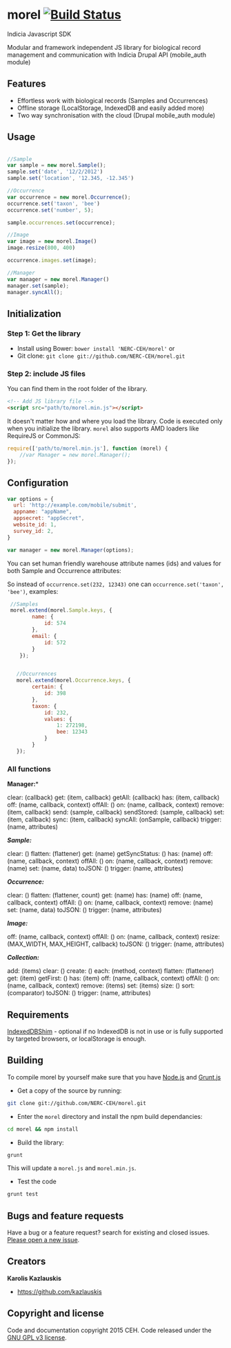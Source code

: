 # morel [![Build Status](https://travis-ci.org/Indicia-Team/morel.svg?branch=v3.1)](https://travis-ci.org/Indicia-Team/morel)

Indicia Javascript SDK

Modular and framework independent JS library for biological record 
management and communication with Indicia Drupal API (mobile_auth module)

## Features 
- Effortless work with biological records (Samples and Occurrences)
- Offline storage (LocalStorage, IndexedDB and easily added more)
- Two way synchronisation with the cloud (Drupal mobile_auth module)


## Usage

```javascript

//Sample
var sample = new morel.Sample();
sample.set('date', '12/2/2012')
sample.set('location', '12.345, -12.345')

//Occurrence
var occurrence = new morel.Occurrence();
occurrence.set('taxon', 'bee')
occurrence.set('number', 5);

sample.occurrences.set(occurrence);

//Image
var image = new morel.Image()
image.resize(800, 400)

occurrence.images.set(image);

//Manager
var manager = new morel.Manager()
manager.set(sample);
manager.syncAll();

```

## Initialization

### Step 1: Get the library
- Install using Bower: `bower install 'NERC-CEH/morel'` or 
- Git clone: `git clone git://github.com/NERC-CEH/morel.git`


### Step 2: include JS files

You can find them in the root folder of the library.

```html
<!-- Add JS library file -->
<script src="path/to/morel.min.js"></script>
```

It doesn't matter how and where you load the library. Code is executed only when you 
initialize the library. `morel` also supports AMD loaders like RequireJS or CommonJS:

```javascript
require(['path/to/morel.min.js'], function (morel) {
    //var Manager = new morel.Manager();
});

```

## Configuration

```javascript
var options = {
  url: 'http://example.com/mobile/submit',
  appname: "appName",
  appsecret: "appSecret",
  website_id: 1,
  survey_id: 2,
}

var manager = new morel.Manager(options);

```

You can set human friendly warehouse attribute names (ids) and values for both Sample and Occurrence
attributes:

So instead of `occurrence.set(232, 12343)` one can 
`occurrence.set('taxon', 'bee')`, examples:

```javascript
 //Samples
 morel.extend(morel.Sample.keys, {
        name: {
            id: 574
        },
        email: {
            id: 572
        }
    });


   //Occurrences
   morel.extend(morel.Occurrence.keys, {
        certain: {
            id: 398
        },
        taxon: {
            id: 232,
            values: {
                1: 272198,
                bee: 12343
            }
        }
   });

```

### All functions
**Manager:***

clear: (callback)
get: (item, callback)
getAll: (callback)
has: (item, callback)
off: (name, callback, context)
offAll: ()
on: (name, callback, context)
remove: (item, callback)
send: (sample, callback)
sendStored: (sample, callback)
set: (item, callback)
sync: (item, callback)
syncAll: (onSample, callback)
trigger: (name, attributes)

***Sample:***

clear: ()
flatten: (flattener)
get: (name)
getSyncStatus: ()
has: (name)
off: (name, callback, context)
offAll: ()
on: (name, callback, context)
remove: (name)
set: (name, data)
toJSON: ()
trigger: (name, attributes)

***Occurrence:***

clear: ()
flatten: (flattener, count)
get: (name)
has: (name)
off: (name, callback, context)
offAll: ()
on: (name, callback, context)
remove: (name)
set: (name, data)
toJSON: ()
trigger: (name, attributes)

***Image:***

off: (name, callback, context)
offAll: ()
on: (name, callback, context)
resize: (MAX_WIDTH, MAX_HEIGHT, callback)
toJSON: ()
trigger: (name, attributes)

***Collection:***

add: (items)
clear: ()
create: ()
each: (method, context)
flatten: (flattener)
get: (item)
getFirst: ()
has: (item)
off: (name, callback, context)
offAll: ()
on: (name, callback, context)
remove: (items)
set: (items)
size: ()
sort: (comparator)
toJSON: ()
trigger: (name, attributes)

## Requirements

[IndexedDBShim](http://nparashuram.com/IndexedDBShim/) - optional if no IndexedDB 
is not in use or is fully supported by targeted browsers, or localStorage is enough.

## Building

To compile morel by yourself make sure that you have  [Node.js](http://nodejs.org/) and [Grunt.js](https://github.com/cowboy/grunt) 

- Get a copy of the source by running:

```bash
git clone git://github.com/NERC-CEH/morel.git
```

- Enter the `morel` directory and install the npm build dependancies:

```bash
cd morel && npm install
```

- Build the library: 

```bash
grunt
```

This will update a `morel.js` and `morel.min.js`.

- Test the code
 
 ```bash
 grunt test
 ```

## Bugs and feature requests

Have a bug or a feature request? search for existing and closed issues. [Please open a new issue](https://github.com/NERC-CEH/morel/issues).


## Creators

**Karolis Kazlauskis**

- <https://github.com/kazlauskis>



## Copyright and license

Code and documentation copyright 2015 CEH. Code released under the [GNU GPL v3 license](LICENSE).

